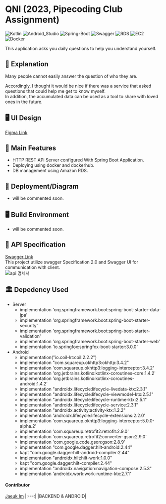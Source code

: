 # QNI (2023, Pipecoding Club Assignment)


![Kotlin](https://img.shields.io/badge/Kotlin-007396?style=flat-square&logo=Kotlin&logoColor=white)
![Android_Studio](https://img.shields.io/badge/Android_Studio-FFCC33?style=flat-square&logo=Androidstudio&logoColor=white)
![Spring-Boot](https://img.shields.io/badge/Spring_Boot-6DB33F?style=flat-square&logo=Spring-Boot&logoColor=white)
![Swagger](https://img.shields.io/badge/Swagger-FFCC00?style=flat-square&logo=Swagger&logoColor=white)
![RDS](https://img.shields.io/badge/Amazon_RDS-4285F4?style=flat-square&logo=Amazon-RDS&logoColor=white)
![EC2](https://img.shields.io/badge/Amazon_EC2-4285F4?style=flat-square&logo=Amazon-EC2&logoColor=white)
![Docker](https://img.shields.io/badge/Docker-4285F4?style=flat-square&logo=Docker&logoColor=white)

This application asks you daily questions to help you understand yourself.

## 📖 Explanation

Many people cannot easily answer the question of who they are.

Accordingly, I thought it would be nice if there was a service that asked questions that could help me get to know myself.  
In addition, the accumulated data can be used as a tool to share with loved ones in the future.

## 🖥️ UI Design
[Figma Link](https://www.figma.com/file/ZY0M8jz6apBFTpYiXe5H4s/%ED%8C%8C%EC%9D%B4%ED%94%84-%EC%BD%94%EB%94%A9-%ED%81%B4%EB%9F%BD_%EA%B3%BC%EC%A0%9C?node-id=0%3A1&t=4G5qNN3cJOKI6Jc5-1)

## 💎 Main Features

- HTTP REST API Server configured With Spring Boot Application.
- Deploying using docker and dockerhub.
- DB management using Amazon RDS.


## 📐 Deployment/Diagram
- will be commented soon.

## 🖥️ Build Environment
- will be commented soon.

## 📃 API Specification

[Swagger Link](http://3.35.39.43/swagger-ui/#/)  
This project utilize swagger Specification 2.0 and Swagger UI for communication with client.  
![api 명세서](https://user-images.githubusercontent.com/43805087/211522965-e428082d-c009-4834-9300-d6e5f6e8e494.png)

## 🏛️ Depedency Used
- Server
  - implementation 'org.springframework.boot:spring-boot-starter-data-jpa'
  - implementation 'org.springframework.boot:spring-boot-starter-security'
  - implementation 'org.springframework.boot:spring-boot-starter-validation'
  - implementation 'org.springframework.boot:spring-boot-starter-web'
  - implementation 'io.springfox:springfox-boot-starter:3.0.0'
- Android
  - implementation("io.coil-kt:coil:2.2.2")
  - implementation "com.squareup.okhttp3:okhttp:3.4.2"
  - implementation 'com.squareup.okhttp3:logging-interceptor:3.4.2'
  - implementation 'org.jetbrains.kotlinx:kotlinx-coroutines-core:1.4.2'
  - implementation 'org.jetbrains.kotlinx:kotlinx-coroutines-android:1.4.2'
  - implementation "androidx.lifecycle:lifecycle-livedata-ktx:2.3.1"
  - implementation "androidx.lifecycle:lifecycle-viewmodel-ktx:2.5.1"
  - implementation "androidx.lifecycle:lifecycle-runtime-ktx:2.5.1"
  - implementation "androidx.lifecycle:lifecycle-service:2.3.1"
  - implementation "androidx.activity:activity-ktx:1.2.2"
  - implementation 'androidx.lifecycle:lifecycle-extensions:2.2.0'
  - implementation 'com.squareup.okhttp3:logging-interceptor:5.0.0-alpha.2'
  - implementation 'com.squareup.retrofit2:retrofit:2.9.0'
  - implementation 'com.squareup.retrofit2:converter-gson:2.9.0'
  - implementation 'com.google.code.gson:gson:2.8.9'
  - implementation "com.google.dagger:hilt-android:2.44"
  - kapt "com.google.dagger:hilt-android-compiler:2.44"
  - implementation "androidx.hilt:hilt-work:1.0.0"
  - kapt "com.google.dagger:hilt-compiler:2.44"
  - implementation "androidx.navigation:navigation-compose:2.5.3"
  - implementation 'androidx.work:work-runtime-ktx:2.7.1'
  

#### Contributor

[Jaeuk Im](https://github.com/iju1633)
|:---:|
|BACKEND & ANDROID|
